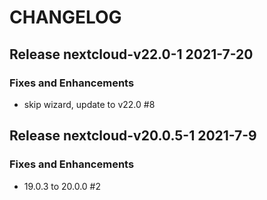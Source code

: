 # CHANGELOG

## Release nextcloud-v22.0-1  2021-7-20
### Fixes and Enhancements
- skip wizard, update to v22.0 #8 

## Release nextcloud-v20.0.5-1  2021-7-9
### Fixes and Enhancements
- 19.0.3 to 20.0.0 #2
